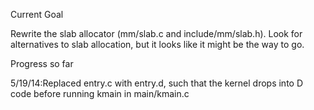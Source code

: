 Current Goal

Rewrite the slab allocator (mm/slab.c and include/mm/slab.h). Look for
alternatives to slab allocation, but it looks like it might be the way
to go.

Progress so far

5/19/14:Replaced entry.c with entry.d, such that the kernel drops into D code before
	running kmain in main/kmain.c
